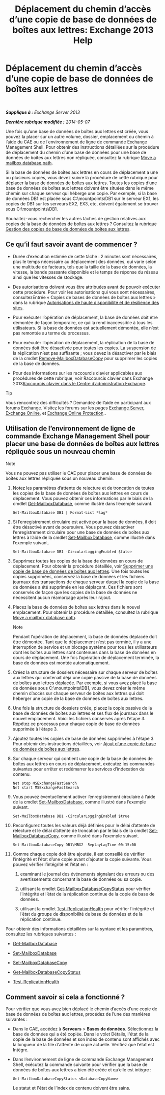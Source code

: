 ﻿---
title: 'Déplacement du chemin d’accès d’une copie de base de données de boîtes aux lettres: Exchange 2013 Help'
TOCTitle: Déplacement du chemin d’accès d’une copie de base de données de boîtes aux lettres
ms:assetid: 324f255c-d95d-4a8a-a134-c8cee5c5b9cb
ms:mtpsurl: https://technet.microsoft.com/fr-fr/library/Dd979782(v=EXCHG.150)
ms:contentKeyID: 50477846
ms.date: 05/23/2018
mtps_version: v=EXCHG.150
ms.translationtype: MT
---

# Déplacement du chemin d’accès d’une copie de base de données de boîtes aux lettres

 

_**Sapplique à :** Exchange Server 2013_

_**Dernière rubrique modifiée :** 2014-05-07_

Une fois qu’une base de données de boîtes aux lettres est créée, vous pouvez la placer sur un autre volume, dossier, emplacement ou chemin à l’aide du CAE ou de l’environnement de ligne de commande Exchange Management Shell. Pour obtenir des instructions détaillées sur la procédure de déplacement du chemin d’une base de données pour une base de données de boîtes aux lettres non répliquée, consultez la rubrique [Move a mailbox database path](manage-mailbox-databases-in-exchange-2013-exchange-2013-help.md).

Si la base de données de boîtes aux lettres en cours de déplacement a une ou plusieurs copies, vous devez suivre la procédure de cette rubrique pour déplacer la base de données de boîtes aux lettres. Toutes les copies d’une base de données de boîtes aux lettres doivent être situées dans le même chemin sur chaque serveur qui héberge une copie. Par exemple, si la base de données DB1 est placée sous C:\\mountpoints\\DB1 sur le serveur EX1, les copies de DB1 sur les serveurs EX2, EX3, etc, doivent également se trouver sous C:\\mountpoints\\DB1.

Souhaitez-vous rechercher les autres tâches de gestion relatives aux copies de la base de données de boîtes aux lettres ? Consultez la rubrique [Gestion des copies de base de données de boîtes aux lettres](managing-mailbox-database-copies-exchange-2013-help.md).

## Ce qu’il faut savoir avant de commencer ?

  - Durée d’exécution estimée de cette tâche : 2 minutes sont nécessaires, plus le temps nécessaire au déplacement des données, qui varie selon une multitude de facteurs, tels que la taille de la base de données, la vitesse, la bande passante disponible et le temps de réponse du réseau ainsi que les vitesses de stockage.

  - Des autorisations doivent vous être attribuées avant de pouvoir exécuter cette procédure. Pour voir les autorisations qui vous sont nécessaires, consultezEntrée « Copies de bases de données de boîtes aux lettres » dans la rubrique [Autorisations de haute disponibilité et de résilience des sites](high-availability-and-site-resilience-permissions-exchange-2013-help.md).

  - Pour exécuter l’opération de déplacement, la base de données doit être démontée de façon temporaire, ce qui la rend inaccessible à tous les utilisateurs. Si la base de données est actuellement démontée, elle n’est pas remontée au terme du processus.

  - Pour exécuter l’opération de déplacement, la réplication de la base de données doit être désactivée pour toutes les copies. La suspension de la réplication n’est pas suffisante ; vous devez la désactiver par le biais de la cmdlet [Remove-MailboxDatabaseCopy](https://technet.microsoft.com/fr-fr/library/dd335119\(v=exchg.150\)) pour supprimer les copies de la base de données.

  - Pour des informations sur les raccourcis clavier applicables aux procédures de cette rubrique, voir Raccourcis clavier dans Exchange 2013[Raccourcis clavier dans le Centre d’administration Exchange](keyboard-shortcuts-in-the-exchange-admin-center-exchange-online-protection-help.md).

> [!TIP]
> Vous rencontrez des difficultés ? Demandez de l’aide en participant aux forums Exchange. Visitez les forums sur les pages <a href="https://go.microsoft.com/fwlink/p/?linkid=60612">Exchange Server</a>, <a href="https://go.microsoft.com/fwlink/p/?linkid=267542">Exchange Online</a>, et <a href="https://go.microsoft.com/fwlink/p/?linkid=285351">Exchange Online Protection</a>..


## Utilisation de l’environnement de ligne de commande Exchange Management Shell pour placer une base de données de boîtes aux lettres répliquée sous un nouveau chemin

> [!NOTE]
> Vous ne pouvez pas utiliser le CAE pour placer une base de données de boîtes aux lettres répliquée sous un nouveau chemin.


1.  Notez les paramètres d’attente de relecture et de troncation de toutes les copies de la base de données de boîtes aux lettres en cours de déplacement. Vous pouvez obtenir ces informations par le biais de la cmdlet [Get-MailboxDatabase](https://technet.microsoft.com/fr-fr/library/bb124924\(v=exchg.150\)), comme illustré dans l’exemple suivant.
    
        Get-MailboxDatabase DB1 | Format-List *lag*

2.  Si l’enregistrement circulaire est activé pour la base de données, il doit être désactivé avant de poursuivre. Vous pouvez désactiver l’enregistrement circulaire pour une base de données de boîtes aux lettres à l’aide de la cmdlet [Set-MailboxDatabase](https://technet.microsoft.com/fr-fr/library/bb123971\(v=exchg.150\)), comme illustré dans l’exemple suivant.
    
        Set-MailboxDatabase DB1 -CircularLoggingEnabled $false

3.  Supprimez toutes les copies de la base de données en cours de déplacement. Pour obtenir la procédure détaillée, voir [Supprimer une copie de base de données de boîtes aux lettres](remove-a-mailbox-database-copy-exchange-2013-help.md). Une fois toutes les copies supprimées, conservez la base de données et les fichiers journaux des transactions de chaque serveur duquel la copie de la base de données a été supprimée en les déplaçant. Ces fichiers sont conservés de façon que les copies de la base de données ne nécessitent aucun réamorçage après leur rajout.

4.  Placez la base de données de boîtes aux lettres dans le nouvel emplacement. Pour obtenir la procédure détaillée, consultez la rubrique [Move a mailbox database path](manage-mailbox-databases-in-exchange-2013-exchange-2013-help.md).
    
    > [!NOTE]
    > Pendant l’opération de déplacement, la base de données déplacée doit être démontée. Tant que le déplacement n’est pas terminé, il y a une interruption de service et un blocage système pour tous les utilisateurs dont les boîtes aux lettres sont contenues dans la base de données en cours de déplacement. Une fois l’opération de déplacement terminée, la base de données est montée automatiquement.


5.  Créez la structure de dossiers nécessaire sur chaque serveur de boîtes aux lettres qui contenait déjà une copie passive de la base de données de boîtes aux lettres déplacée. Par exemple, si vous avez placé la base de données sous C:\\mountpoints\\DB1, vous devez créer le même chemin d’accès sur chaque serveur de boîtes aux lettres qui doit héberger une copie de la base de données de boîtes aux lettres.

6.  Une fois la structure de dossiers créée, placez la copie passive de la base de données de boîtes aux lettres et ses flux de journaux dans le nouvel emplacement. Voici les fichiers conservés après l’étape 3. Répétez ce processus pour chaque copie de base de données supprimée à l’étape 3.

7.  Ajoutez toutes les copies de base de données supprimées à l’étape 3. Pour obtenir des instructions détaillées, voir [Ajout d’une copie de base de données de boîtes aux lettres](add-a-mailbox-database-copy-exchange-2013-help.md).

8.  Sur chaque serveur qui contient une copie de la base de données de boîtes aux lettres en cours de déplacement, exécutez les commandes suivantes pour arrêter et redémarrer les services d’indexation du contenu.
    
        Net stop MSExchangeFastSearch
        Net start MSExchangeFastSearch

9.  Vous pouvez éventuellement activer l’enregistrement circulaire à l’aide de la cmdlet [Set-MailboxDatabase](https://technet.microsoft.com/fr-fr/library/bb123971\(v=exchg.150\)), comme illustré dans l’exemple suivant.
    
        Set-MailboxDatabase DB1 -CircularLoggingEnabled $true

10. Reconfigurez toutes les valeurs déjà définies pour le délai d’attente de relecture et le délai d’attente de troncation par le biais de la cmdlet [Set-MailboxDatabaseCopy](https://technet.microsoft.com/fr-fr/library/dd298104\(v=exchg.150\)), comme illustré dans l’exemple suivant.
    
        Set-MailboxDatabaseCopy DB1\MBX2 -ReplayLagTime 00:15:00

11. Comme chaque copie doit être ajoutée, il est conseillé de vérifier l’intégrité et l’état d’une copie avant d’ajouter la copie suivante. Vous pouvez vérifier l’intégrité et l’état en :
    
    1.  examinant le journal des événements signalant des erreurs ou des avertissements concernant la base de données ou sa copie.
    
    2.  utilisant la cmdlet [Get-MailboxDatabaseCopyStatus](https://technet.microsoft.com/fr-fr/library/dd298044\(v=exchg.150\)) pour vérifier l’intégrité et l’état de la réplication continue de la copie de base de données.
    
    3.  utilisant la cmdlet [Test-ReplicationHealth](https://technet.microsoft.com/fr-fr/library/bb691314\(v=exchg.150\)) pour vérifier l’intégrité et l’état du groupe de disponibilité de base de données et de la réplication continue.

Pour obtenir des informations détaillées sur la syntaxe et les paramètres, consultez les rubriques suivantes :

  - [Get-MailboxDatabase](https://technet.microsoft.com/fr-fr/library/bb124924\(v=exchg.150\))

  - [Set-MailboxDatabase](https://technet.microsoft.com/fr-fr/library/bb123971\(v=exchg.150\))

  - [Set-MailboxDatabaseCopy](https://technet.microsoft.com/fr-fr/library/dd298104\(v=exchg.150\))

  - [Get-MailboxDatabaseCopyStatus](https://technet.microsoft.com/fr-fr/library/dd298044\(v=exchg.150\))

  - [Test-ReplicationHealth](https://technet.microsoft.com/fr-fr/library/bb691314\(v=exchg.150\))

## Comment savoir si cela a fonctionné ?

Pour vérifier que vous avez bien déplacé le chemin d’accès d’une copie de base de données de boîtes aux lettres, procédez de l’une des manières suivantes :

  - Dans le CAE, accédez à **Serveurs** \> **Bases de données**. Sélectionnez la base de données qui a été copiée. Dans le volet Détails, l'état de la copie de la base de données et son index de contenu sont affichés avec la longueur de la file d'attente de copie actuelle. Vérifiez que l’état est Intègre.

  - Dans l’environnement de ligne de commande Exchange Management Shell, exécutez la commande suivante pour vérifier que la base de données de boîtes aux lettres a bien été créée et qu’elle est intègre :
    
        Get-MailboxDatabaseCopyStatus <DatabaseCopyName>
    
    Le statut et l'état de l'index de contenu doivent être sains.

